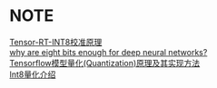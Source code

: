 # NOTE
[Tensor-RT-INT8校准原理](https://arleyzhang.github.io/articles/923e2c40/)<br>
[why are eight bits enough for deep neural networks?](https://petewarden.com/2015/05/23/why-are-eight-bits-enough-for-deep-neural-networks/)<br>
[Tensorflow模型量化(Quantization)原理及其实现方法](https://zhuanlan.zhihu.com/p/79744430)<br>
[Int8量化介绍](https://zhuanlan.zhihu.com/p/58182172)<br>